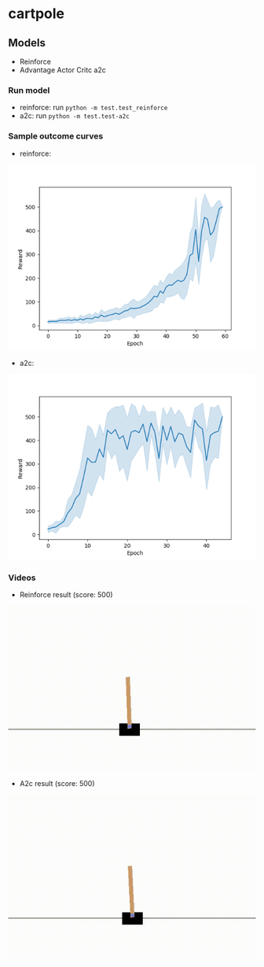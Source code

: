 # cartpole

## Models 
- Reinforce
- Advantage Actor Critc a2c

### Run model
- reinforce: run `python -m test.test_reinforce`
- a2c: run `python -m test.test-a2c`

### Sample outcome curves
- reinforce:

![alt text](https://github.com/cchadd/cartpole/blob/master/reinforce.png)


- a2c:

![alt text](https://github.com/cchadd/cartpole/blob/master/a2c.png)


### Videos

- Reinforce result (score: 500)

![alt text](https://github.com/cchadd/cartpole/blob/master/videos/Reinforce_result.gif)


- A2c result (score: 500)

![alt text](https://github.com/cchadd/cartpole/blob/master/videos/A2c_result.gif)
